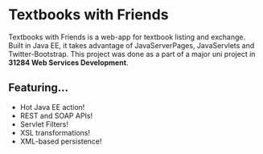 # Textbooks with Friends
Textbooks with Friends is a web-app for textbook listing and exchange. Built in Java EE, it takes advantage of JavaServerPages, JavaServlets and Twitter-Bootstrap.
This project was done as a part of a major uni project in **31284 Web Services Development**.

## Featuring...
- Hot Java EE action!
- REST and SOAP APIs!
- Servlet Filters!
- XSL transformations!
- XML-based persistence!
